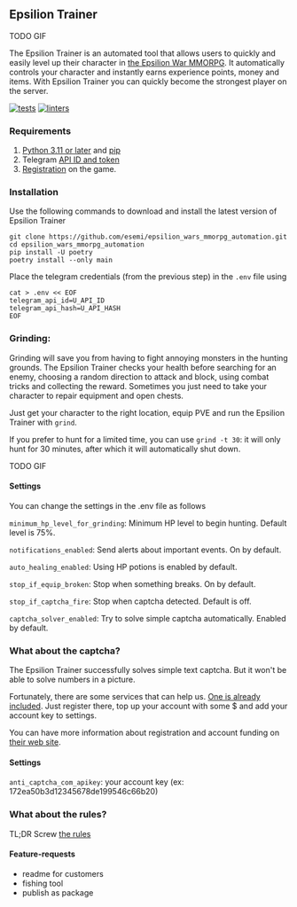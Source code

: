 Epsilion Trainer
---
TODO GIF

The Epsilion Trainer is an automated tool that allows users to quickly and easily level up their character in [the Epsilion War MMORPG](https://t.me/epsilionwarbot?start=ref-537453818).
It automatically controls your character and instantly earns experience points, money and items.
With Epsilion Trainer you can quickly become the strongest player on the server.

[![tests](https://github.com/esemi/epsilion_wars_mmorpg_automation/actions/workflows/tests.yml/badge.svg?branch=master)](https://github.com/esemi/epsilion_wars_mmorpg_automation/actions/workflows/tests.yml)
[![linters](https://github.com/esemi/epsilion_wars_mmorpg_automation/actions/workflows/linters.yml/badge.svg?branch=master)](https://github.com/esemi/epsilion_wars_mmorpg_automation/actions/workflows/linters.yml)


### Requirements
1. [Python 3.11 or later](https://www.python.org/downloads/) and [pip](https://pip.pypa.io/en/stable/installation/) 
2. Telegram [API ID and token](https://docs.telethon.dev/en/stable/basic/signing-in.html#signing-in)
3. [Registration](https://t.me/epsilionwarbot?start=ref-537453818) on the game.


### Installation
Use the following commands to download and install the latest version of Epsilion Trainer
```shell
git clone https://github.com/esemi/epsilion_wars_mmorpg_automation.git
cd epsilion_wars_mmorpg_automation
pip install -U poetry
poetry install --only main
```

Place the telegram credentials (from the previous step) in the `.env` file using
```shell
cat > .env << EOF
telegram_api_id=U_API_ID
telegram_api_hash=U_API_HASH
EOF
```

### Grinding:
Grinding will save you from having to fight annoying monsters in the hunting grounds. 
The Epsilion Trainer checks your health before searching for an enemy, choosing a random direction to attack and block, using combat tricks and collecting the reward. 
Sometimes you just need to take your character to repair equipment and open chests.

Just get your character to the right location, equip PVE and run the Epsilion Trainer with `grind`. 

If you prefer to hunt for a limited time, you can use `grind -t 30`: it will only hunt for 30 minutes, after which it will automatically shut down.

TODO GIF

#### Settings
You can change the settings in the .env file as follows

`minimum_hp_level_for_grinding`: Minimum HP level to begin hunting. Default level is 75%.

`notifications_enabled`: Send alerts about important events. On by default.

`auto_healing_enabled`: Using HP potions is enabled by default.

`stop_if_equip_broken`: Stop when something breaks. On by default.

`stop_if_captcha_fire`: Stop when captcha detected. Default is off. 

`captcha_solver_enabled`: Try to solve simple captcha automatically. Enabled by default.


### What about the captcha?
The Epsilion Trainer successfully solves simple text captcha. 
But it won't be able to solve numbers in a picture. 

Fortunately, there are some services that can help us. 
[One is already included](http://getcaptchasolution.com/r4gkdobk03). 
Just register there, top up your account with some $ and add your account key to settings.

You can have more information about registration and account funding on [their web site](http://getcaptchasolution.com/r4gkdobk03).   

#### Settings

`anti_captcha_com_apikey`: your account key (ex: 172ea50b3d12345678de199546c66b20)


### What about the rules?
TL;DR Screw [the rules](https://teletype.in/@epsilionwar/HkPsNEfZL)


#### Feature-requests
- readme for customers
- fishing tool
- publish as package
